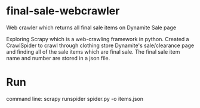 # final-sale-webcrawler
Web crawler which returns all final sale items on Dynamite Sale page

Exploring Scrapy which is a web-crawling framework in python. Created a CrawlSpider to crawl through clothing store Dynamite's sale/clearance page and finding all of the sale items which are final sale. The final sale item name and number are stored in a json file.

# Run #
command line: scrapy runspider spider.py -o items.json
